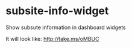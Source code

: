 # subsite-info-widget
Show subsute information in dashboard widgets

It will look like: http://take.ms/oMBUC
